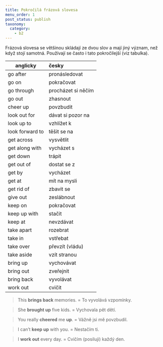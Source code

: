 ```yaml
---
title: Pokročilá frázová slovesa
menu_order: 1
post_status: publish
taxonomy:
  category:
    - b2
---
```


Frázová slovesa se většinou skládají ze dvou slov a mají jiný význam, než když stojí samotná. Používají se často i tato pokročilejší (viz tabulka).

| anglicky        | česky              |
| --------------- | :----------------- |
| go after        | pronásledovat      |
| go on           | pokračovat         |
| go through      | procházet si něčím |
| go out          | zhasnout           |
| cheer up        | povzbudit          |
| look out for    | dávat si pozor na  |
| look up to      | vzhlížet k         |
| look forward to | těšit se na        |
| get across      | vysvětlit          |
| get along with  | vycházet s         |
| get down        | trápit             |
| get out of      | dostat se z        |
| get by          | vycházet           |
| get at          | mít na mysli       |
| get rid of      | zbavit se          |
| give out        | zeslábnout         |
| keep on         | pokračovat         |
| keep up with    | stačit             |
| keep at         | nevzdávat          |
| take apart      | rozebrat           |
| take in         | vstřebat           |
| take over       | převzít (vládu)    |
| take aside      | vzít stranou       |
| bring up        | vychovávat         |
| bring out       | zveřejnit          |
| bring back      | vyvolávat          |
| work out        | cvičit             |

> This **brings back** memories. = To vyvolává vzpomínky.

> She **brought up** five kids. = Vychovala pět dětí.

> You really **cheered** me **up**. = Vážně jsi mě povzbudil.

> I can’t **keep up** with you. = Nestačím ti.

> I **work out** every day. = Cvičím (posiluji) každý den.
